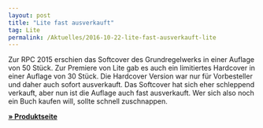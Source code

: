 ```yaml
---
layout: post
title: "Lite fast ausverkauft"
tag: Lite
permalink: /Aktuelles/2016-10-22-lite-fast-ausverkauft-lite
---
```


Zur RPC 2015 erschien das Softcover des Grundregelwerks in einer Auflage von 50 Stück. Zur Premiere von Lite gab es auch ein limitiertes Hardcover in einer Auflage von 30 Stück. Die Hardcover Version war nur für Vorbesteller und daher auch sofort ausverkauft. Das Softcover hat sich eher schleppend verkauft, aber nun ist die Auflage auch fast ausverkauft. Wer sich also noch ein Buch kaufen will, sollte schnell zuschnappen.

**[&raquo; Produktseite](https://lite.jcgames.de/Publikationen/)**
